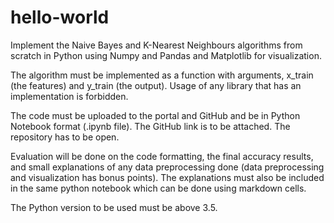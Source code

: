 # hello-world

Implement the Naive Bayes and K-Nearest Neighbours algorithms from scratch in Python using Numpy and Pandas and Matplotlib for visualization.

The algorithm must be implemented as a function with arguments, x_train (the features) and y_train (the output).  Usage of any library that has an implementation is forbidden.

The code must be uploaded to the portal and GitHub and be in Python Notebook format (.ipynb file). The GitHub link is to be attached. The repository has to be open.

Evaluation will be done on the code formatting, the final accuracy results, and small explanations of any data preprocessing done (data preprocessing and visualization has bonus points). The explanations must also be included in the same python notebook which can be done using markdown cells.

The Python version to be used must be above 3.5.
